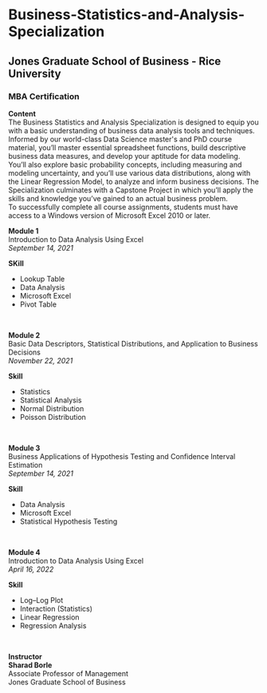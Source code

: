 # Business-Statistics-and-Analysis-Specialization
## Jones Graduate School of Business - Rice University
### MBA Certification

**Content**<br>
The Business Statistics and Analysis Specialization is designed to equip you with a basic understanding of business data analysis tools and techniques. Informed by our world-class Data Science master's and PhD course material, you’ll master essential spreadsheet functions, build descriptive business data measures, and develop your aptitude for data modeling. You’ll also explore basic probability concepts, including measuring and modeling uncertainty, and you’ll use various data distributions, along with the Linear Regression Model, to analyze and inform business decisions. The Specialization culminates with a Capstone Project in which you’ll apply the skills and knowledge you’ve gained to an actual business problem.
<br>
To successfully complete all course assignments, students must have access to a Windows version of Microsoft Excel 2010 or later.
<br>

**Module 1**<br>
Introduction to Data Analysis Using Excel<br>
_September 14, 2021_<br>

**SKill**
- Lookup Table
- Data Analysis
- Microsoft Excel
- Pivot Table
<br>

**Module 2**<br>
Basic Data Descriptors, Statistical Distributions, and Application to Business Decisions<br>
_November 22, 2021_<br>

**Skill**
- Statistics
- Statistical Analysis
- Normal Distribution
- Poisson Distribution
<br>

**Module 3**<br>
Business Applications of Hypothesis Testing and Confidence Interval Estimation<br>
_September 14, 2021_

**Skill**
- Data Analysis
- Microsoft Excel
- Statistical Hypothesis Testing
<br>

**Module 4**<br>
Introduction to Data Analysis Using Excel<br>
_April 16, 2022_

**Skill**
- Log–Log Plot
- Interaction (Statistics)
- Linear Regression
- Regression Analysis
<br>

**Instructor**<br>
**Sharad Borle**<br>
Associate Professor of Management<br>
Jones Graduate School of Business
